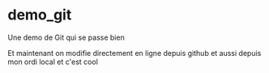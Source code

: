 # demo_git
Une demo de Git qui se passe bien

Et maintenant on modifie directement en ligne depuis github
 et aussi depuis mon ordi local et c'est cool
 
